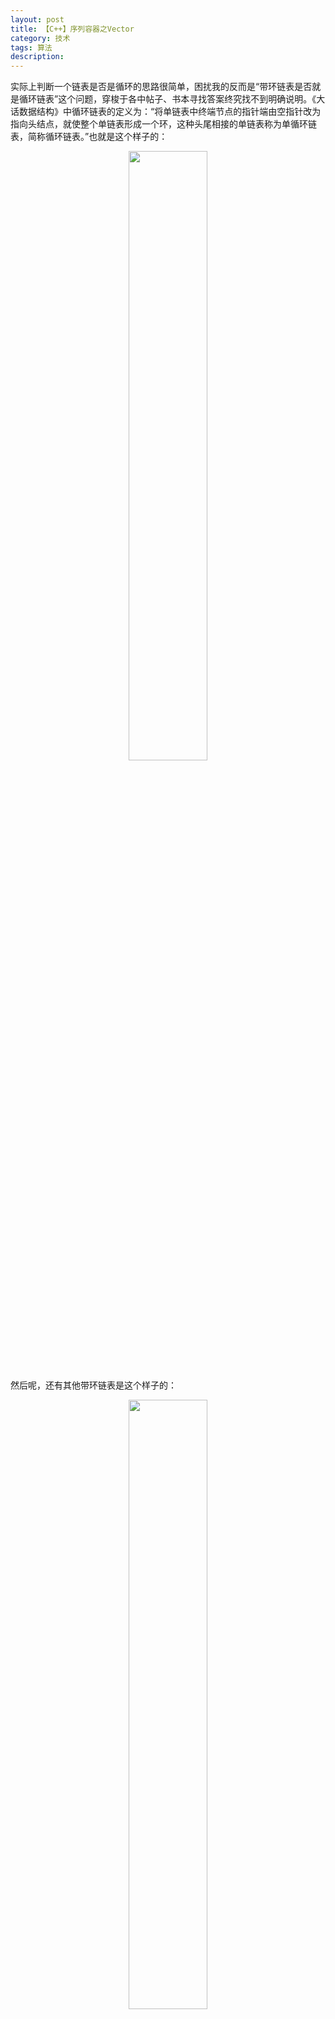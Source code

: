 ```yaml
---
layout: post
title: 【C++】序列容器之Vector
category: 技术
tags: 算法
description: 
---
```

 实际上判断一个链表是否是循环的思路很简单，困扰我的反而是“带环链表是否就是循环链表”这个问题，穿梭于各中帖子、书本寻找答案终究找不到明确说明。《大话数据结构》中循环链表的定义为：“将单链表中终端节点的指针端由空指针改为指向头结点，就使整个单链表形成一个环，这种头尾相接的单链表称为单循环链表，简称循环链表。”也就是这个样子的：

*<center><img src="/public/img/126.gif" style="width:50%"></center>*


然后呢，还有其他带环链表是这个样子的：

*<center><img src="/public/img/127.png" style="width:50%"></center>*


暂时先把这两种情况的链表都称为循环链表吧（有些书籍就是这样处理的），那么下面就进入主题：

判断一个链表是否循环，那还不简单！只要判断有没有指向NULL的指针就好了嘛，如果没有指向NULL的指针，头结点又重复出现，那可定就是循环链表了！代码是这样的：

*<center><img src="/public/img/128.jpg" style="width:50%"></center>*

看起来太简单了是不是？？如果说是，那么你就错误了。这种判断方式只适合头尾相接的循环链表，像“6”形的循环链表会导致程序进入死循环。那么，还有啥子办法呢？当然是比较高大上的快慢指针啦：

快慢指针的思想：定义两个指向头结点的指针pfast ,pslow，让它们的步长不一样，比如pfast步长2n，pslow步长为1n。然后，就让它们同时从头结点开始遍历链表。如果链表是循环的，也即带有环的，那么快慢指针总有再相遇的时候。就像操场跑步，操场是个环，跑的快的同学总会再遇上跑的慢的同学。

那么，其实现方法是这样的：

*<center><img src="/public/img/129.jpg" style="width:50%"></center>*

这种方法的时间复杂度是O（n），空间复杂度是O（1）。且不会修改原来的链表。倘若不要求O（1）的空间复杂度，还有其他的解法，比如：

解法二：

将所有的遍历过的节点用某个结构存储起来，然后每遍历一个节点，都在这个结构中查找是否遍历过，如果找到有重复，则说明该链表存在循环；如果直到遍历结束，则说明链表不存在循环。这个结构我们可以使用hash来做，hash中存储的值为节点的内存地址，这样查找的操作所需时间为O(1)，遍历操作需要O(n)，hash表的存储空间需要额外的O(n)。所以整个算法的时间复杂度为O(n)，空间复杂度为O(n)。

实际上还有其他很多方法，比如将原链表反向啊，构造双向链表啊等等。不过个人还是觉得快慢指针最好用。